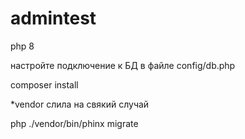 # admintest
php 8

настройте подключение к БД в файле config/db.php


composer install

*vendor слила на свякий случай



php ./vendor/bin/phinx migrate
